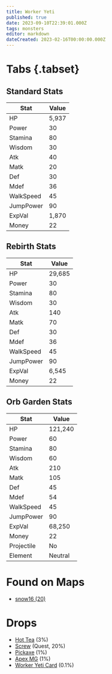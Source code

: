 ```yaml
---
title: Worker Yeti
published: true
date: 2023-09-10T22:39:01.000Z
tags: monsters
editor: markdown
dateCreated: 2023-02-16T00:00:00.000Z
---
```


# Tabs {.tabset}

## Standard Stats

|Stat|Value|
|-|-|
|HP|5,937|
|Power|30|
|Stamina|80|
|Wisdom|30|
|Atk|40|
|Matk|20|
|Def|30|
|Mdef|36|
|WalkSpeed|45|
|JumpPower|90|
|ExpVal|1,870|
|Money|22|
## Rebirth Stats

|Stat|Value|
|-|-|
|HP|29,685|
|Power|30|
|Stamina|80|
|Wisdom|30|
|Atk|140|
|Matk|70|
|Def|30|
|Mdef|36|
|WalkSpeed|45|
|JumpPower|90|
|ExpVal|6,545|
|Money|22|
## Orb Garden Stats

|Stat|Value|
|-|-|
|HP|121,240|
|Power|60|
|Stamina|80|
|Wisdom|60|
|Atk|210|
|Matk|105|
|Def|45|
|Mdef|54|
|WalkSpeed|45|
|JumpPower|90|
|ExpVal|68,250|
|Money|22|
|Projectile|No|
|Element|Neutral|

# Found on Maps
 * [snow16 (20)](/maps/snow16)

# Drops
 * [Hot Tea](/items/hot-tea) (3%)
 * [Screw](/items/screw) (Quest, 20%)
 * [Pickaxe](/items/pickaxe) (1%)
 * [Apex MG](/items/apex-mg) (1%)
 * [Worker Yeti Card](/items/worker-yeti-card) (0.1%)
